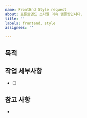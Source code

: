 ```yaml
---
name: FrontEnd Style request
about: 프론트엔드 스타일 이슈 템플릿입니다.
title: ''
labels: frontend, style
assignees: ''

---
```


## 목적
> 

## 작업 세부사항
- [ ] 

## 참고 사항
-
